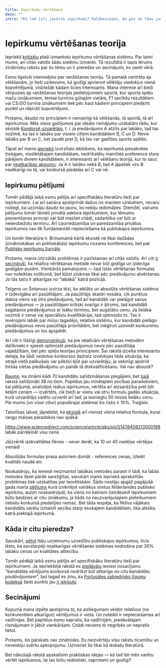 ```yaml
---
title: Iepirkumu vērtēšana
date: ""
intro: "Kā tad īsti jāvērtē iepirkumi? Palūkosimies, ko par šo tēmu jau zina pasaulē."
---
```


<script>
import Calculator from '$components/TenderCalculator.svelte'
import Katex from '$components/Katex.svelte'

const chen2008 = String.raw`
	\text{Kandidāta punkti} 
	= \left(
		1 - 0.5 \log_2 {\frac{\text{Kandidāta piedāvātā cena}}{\text{Zemākā cena}}}
	\right) \cdot \text{Max punkti pozīcijā}`
</script>

# Iepirkumu vērtēšanas teorija

Iepriekš [kritizēju](/blog/iepirkumi) plaši izmantotu iepirkumu vērtēšanas
sistēmu. Par laimi mums, arī citās valstīs šādu sistēmu izmanto. Tā rezultātā
ir tapis lērums zinātnisku rakstu par šo tēmu un ir pieredze un secinājumi,
ko ņemt vērā.

Esmu ilgstoši interesējies par ranžēšanas teoriju. Tā pamatā centrēta ap
vēlēšanām, jo tieši uzdevums, kā godīgi apvienot vēlētāju viedokļus vienā
kopvērtējumā, visbiežāk kādam licies interesants. Mana interese arī bieži
vērpusies ap ranžēšanas teorijas pielietojumiem sportā, kur sporta spēļu
maču iznākumiem, tenisa turnīros gūtajām vietām, F1 sacīkšu rezultātiem vai
CS:GO turnīra iznākumiem tiek pēc kaut kādiem principiem piešķirti punkti un
rēķināti kopvērtējumi.

Protams, daudzi no principiem ir nemainīgi kā vēlēšanās, tā sportā, tā arī
iepirkumos. Mēs visos gadījumos par ideālo risinājumu uzskatām tādu, kur eksistē
[Kondorsē uzvarētājs](https://en.wikipedia.org/wiki/Condorcet_winner_criterion),
t. i. ja piedāvājums A atzīts par labāko, tad tas nozīmē, ka tas ir labāks par
visiem citiem kandidātiem B, C un D. Nevis labāks par B un C, bet zaudē pret D,
kā tas var gadīties sporta spēlēs.

Tāpat arī manis [iepriekš](/blog/iepirkumi#sist%C4%93ma-nav-stabila)
izvirzītais iebildums, ka iepirkumā piesakoties trešajam, vissliktākajam
kandidātam, nedrīkstētu mainīties preference starp pārējiem diviem
kandidātiem, ir interesants arī vēlēšanu teorijā, kur to sauc par 
[neatkarības aksiomu](https://en.wikipedia.org/wiki/Independence_of_irrelevant_alternatives).
Ja A ir labāks nekā B, tad A jāpaliek virs B neatkarīgi no tā, vai konkursā
piedalās arī C vai nē.

## Iepirkumu pētījumi

Tomēr pēdējā laikā esmu pētījis arī specifiskāku literatūru tieši par
iepirkumiem. Lai arī sanāca apstiprināt dažus no maniem uzskatiem,
nevaru noliegt, ka uzzināju daudz ko jaunu, ko nebiju iedomājies. Diemžēl,
vairums pētījumu tomēr tēmēti privātā sektora iepirkumiem, kur lēmumu
pieņemšanas principi var būt mazliet citādi, sadarbība var būt ar neierobežotu
termiņu. Arī caurredzamība un paredzamība privātos iepirkumos nav tik
fundamentāli nepieciešama kā publiskajos iepirkumos. 

Un tomēr literatūra ir. Brīnumainā kārtā eksistē ne tikai dažādas
(zinātniskākas un politiskākās) iepirkumu nozares konferences, bet pat
[Publisko iepirkumu žurnāls](https://www.emerald.com/insight/publication/issn/1535-0118).

Protams, manis iztirzātās problēmas ir pazīstamas arī citās valstīs. Arī
citi [ir secinājuši](https://core.ac.uk/download/pdf/11477491.pdf), ka
relatīva vērtēšanas metode nevar būt godīga un izdevīga godīgām pusēm.
Vienkāršs pamatojums — tajā īstās vērtēšanas formulas nav noteiktas nolikumā,
bet kļūst zināmas tikai pēc piedāvājumu atvēršanas. Jo tās taču ir atkarīgas
no "labākā" katrā pozīcijā.

Telgens un Šotanuss izvirza tēzi, ka atklāta un absolūta
vērtēšanas sistēma ir izdevīgāka arī pasūtītājam. Ja pasūtītājs skaidri nosaka,
cik punktus dabūs viens vai otrs piedāvājums, tad arī kandidāti var pielāgot
savus piedāvājumus — ja pasūtītājam kritiski svarīgs ir ātrums, tad
kandidāti sagatavos piedāvājumus ar īsāku termiņu, bet augstāku cenu. Ja
lielāka nozīmē ir cenai vai speciālistu kvalifikācijai, tad optimizēs to. Tas
ir ievērojami labāk par mūsu tagadējo, relatīvo sistēmu, kur kandidāti pielāgo
piedāvājumus nevis pasūtītāja prioritātēm, bet mēģinot uzminēt konkurentu
piedāvājumus un tos apspēlēt.

Arī citi ir līdzīgi [demonstrējuši](http://www.ippa.org/jopp/download/vol8/issue-3/IPPC_Ar5_Economics_Chen.pdf),
ka pie relatīvām vērtēšanas metodēm dalībnieki ir spiesti optimizēt
piedāvājumus nevis pēc pasūtītāja vajadzībām, bet pēc spēļu teorijas
prinicipiem. Šai rakstā izcelta interesanta detaļa, ka šādi veidotos konkursos
dažreiz izveidojas tāda situācija, ka otrajā vietā palikušais var pēkšņi
kļūt par uzvarētāju, ja sekmīgi apstrīd trešās vietas piedāvājumu un panāk tā
diskvalificēšanu. Vai nav absurdi?

[Baumo](https://www.researchgate.net/publication/324135433_A_New_Multi-Criterion_Decision_Making_MCDM_Method_Based_on_Proximity_Indexed_Value_for_Minimizing_Rank_Reversals),
ka zināmi kādi 70 kandidātu salīdzināšanas piegājieni, bet
[šajā](http://www.ippa.org/images/JOPP/vol17/issue-1/Article_4_Stilger-et-al.pdf)
rakstā salīdzināti 38 no tiem. Papildus jau minētajiem secības paradoksiem, šai
pētījumā, analizējot reālus iepirkumus, vērtēta arī aizsardzība pret ļoti
lielām cenām — izvērtēts, cik bieži ar vienu vai otru formulu gadās situācija,
kurā uzvarētājs varētu uzvarēt arī tad, ja iesniegtu 50 reizes lielāku cenu.
Pie mums (un visur citur) populārajai sistēmai šis risks ir 10%. Traģiski.

Taisnības labad, jāpiebilst, ka [eksistē](https://www.emerald.com/insight/content/doi/10.1108/JOPP-08-03-2008-B006/full/html)
arī vismaz viena relatīva formula, kurai rangu maiņas paradokss nav spēkā:

<Katex math={chen2008} displayMode />

https://www.sciencedirect.com/science/article/abs/pii/S1478409213000198 
labāk pārrēķināt visu cenā

Jāizvērtē izokvalitātes līknes - nevar derēt, ka 10 un 40 nedēļas vērtējas vienādi

Absolūtās formulas prasa autoriem domāt - references cenas, izteikt kvalitāti naudā etc

Noskaidroju, ka iemesli neizmantot labākas metodes parasti ir tādi, ka labās
metodes šķiet pārāk sarežģītas, savukārt manis iepriekš aprakstītās problēmas
tiek uzskatītas par teorētiskām. Šādu nostāju apgāž pagājušā gada marta
[pētījums](https://www.sciencedirect.com/science/article/pii/S1478409221000832)
kurā izvērtējot vairākus simtus Nīderlandes publisko iepirkmu, autori
noskaidrojuši, ka viens no katriem četrdesmit iepirkumiem būtu beidzies ar citu
iznākumu, ja kāds no neuzvarējušajiem pieteikumiem nebūtu konkursā piedalījies
nemaz. Bet tāda iespēja, ka fiktīvs vājākais kandidāts varētu izmainīt secību
starp esošajiem kandidātiem, tika atklāta katrā piektajā iepirkumā.


## Kāda ir citu pieredze?

Savukārt, [pētot](http://www.ippa.org/images/PROCEEDINGS/IPPC3/Chapter38.pdf)
itāļu uzņēmumu uzvedību publiskajos iepirkumos, ticis lēsts, ka savstarpēji
neatkarīgas vērtēšanas sistēmas nodrošina par 30% labāku cenas un kvalitātes
attiecību.

Tomēr pēdējā laikā esmu pētījis arī specifiskāku literatūru tieši par
iepirkumiem. Ja iepriekšējā rakstā es [piedāvāju](/blog/iepirkumi#kopsavilkums-un-nepiecie%C5%A1am%C4%81-r%C4%ABc%C4%ABba)
ieviest nosacījumu "*kandidāta vērtējums konkursā nedrīkst būt atkarīgs no citu 
kandidātu piedāvājumiem*", tad tagad es zinu, ka [Portugāles sabiedrisko līgumu
kodeksā](https://dre.pt/dre/detalhe/decreto-lei/18-2008-248178) šāds punkts jau
[ir iekļauts](https://twitter.com/TontonsB/status/1616562955839209472).

## Secinājumi

Kopumā mana izpēte apstiprina to, ka aizliegumam veidot relatīvus (no
konkurentiem atkarīgus) vērtējumus ir vieta. Un noteikti ir nepieciešamas arī
vadlīnijas. Bet papildus esmu sapratis, ka vadlīnijām, piedāvātajam
risinājumam ir jābūt vienkāršam. Citādi neviens to negribēs un nepratīs lietot.

Protams, šis pārskats nav zinātnisks. Es neizvērtēju visu rakstu ticamību un
neveidoju svērtu apkopojumu. Uztveriet šo tikai kā ieskatu literatūrā.

Bet nākošajā rakstā apskatīsim praktiskas idejas — kā tad īsti mēs varētu
vērtēt iepirkumus, lai tas būtu reālistiski, saprotami un godīgi?
